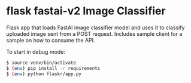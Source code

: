 # flask fastai-v2 Image Classifier

Flask app that loads FastAI image classifier model and uses it to classify uploaded image sent from a POST request. Includes sample client for a sample on how to consume the API.

To start in debug mode:

```bash
$ source venv/bin/activate
$ (env) pip install -r requirements
$ (env) python flaskr/app.py
```

